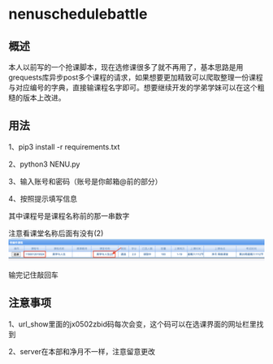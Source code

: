 # nenuschedulebattle

## 概述
本人以前写的一个抢课脚本，现在选修课很多了就不再用了，基本思路是用grequests库异步post多个课程的请求，如果想要更加精致可以爬取整理一份课程与对应编号的字典，直接输课程名字即可。想要继续开发的学弟学妹可以在这个粗糙的版本上改进。

## 用法
1、pip3 install -r requirements.txt

2、python3 NENU.py

3、输入账号和密码（账号是你邮箱@前的部分）

4、按照提示填写信息

其中课程号是课程名称前的那一串数字

注意看课堂名称后面有没有(2)
![image](https://github.com/zhangxm99/nenuschedulebattel/blob/master/pic.png)

输完记住敲回车

## 注意事项
1、url_show里面的jx0502zbid码每次会变，这个码可以在选课界面的网址栏里找到

2、server在本部和净月不一样，注意留意更改
